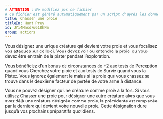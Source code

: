 ```yaml
---
# ATTENTION : Ne modifiez pas ce fichier
# Ce fichier est généré automatiquement par un script d'après les données du module Foundry VTT officiel et de sa traduction
title: Chasser une proie
titleEn: Hunt Prey
id: JYi4MnsdFu618hPm
group: actions
---
```

<p>Vous désignez une unique créature qui devient votre proie et vous focalisez vos attaques sur celle‑ci. Vous devez voir ou entendre la proie, ou vous devez être en train de la pister pendant l’exploration.</p><p>Vous bénéficiez d’un bonus de circonstances de +2 aux tests de Perception quand vous Cherchez votre proie et aux tests de Survie quand vous la Pistez. Vous ignorez également le malus si la proie que vous chassez se trouve dans le deuxième facteur de portée de votre arme à distance.</p><p>Vous ne pouvez désigner qu’une créature comme proie à la fois. Si vous utilisez Chasser une proie pour désigner une autre créature alors que vous avez déjà une créature désignée comme proie, la précédente est remplacée par la dernière qui devient votre nouvelle proie. Cette désignation dure jusqu’à vos prochains préparatifs quotidiens.</p>
